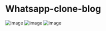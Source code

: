 # Whatsapp-clone-blog
![image](https://github.com/user-attachments/assets/197d1cf0-9075-4b49-95f8-f12504002ca1)
![image](https://github.com/user-attachments/assets/8ce8921d-529e-4c2d-a543-8939a44092e1)
![image](https://github.com/user-attachments/assets/de7cb39b-1131-46e4-af23-0afd2955dccc)


